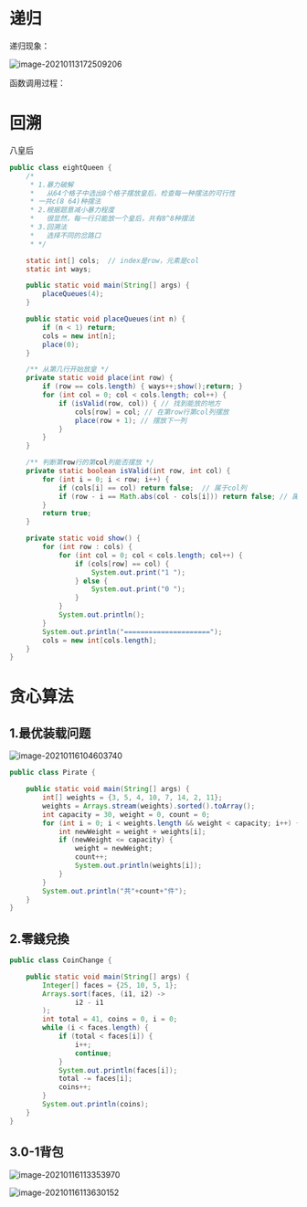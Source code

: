 # 递归

递归现象：

![image-20210113172509206](https://gitee.com/likeloveC/picture_bed/raw/master/img/8.26/20210113172509.png)

函数调用过程：





# 回溯

八皇后

```java
public class eightQueen {
    /*
     * 1.暴力破解
     *   从64个格子中选出8个格子摆放皇后，检查每一种摆法的可行性
     * 一共c(8 64)种摆法
     * 2.根据题意减小暴力程度
     *   很显然，每一行只能放一个皇后，共有8^8种摆法
     * 3.回溯法
     *   选择不同的岔路口
     * */

    static int[] cols;  // index是row，元素是col
    static int ways;

    public static void main(String[] args) {
        placeQueues(4);
    }

    public static void placeQueues(int n) {
        if (n < 1) return;
        cols = new int[n];
        place(0);
    }

    /** 从第几行开始放皇 */
    private static void place(int row) {
        if (row == cols.length) { ways++;show();return; }
        for (int col = 0; col < cols.length; col++) {
            if (isValid(row, col)) { // 找到能放的地方
                cols[row] = col; // 在第row行第col列摆放
                place(row + 1); // 摆放下一列
            }
        }
    }

    /** 判断第row行的第col列能否摆放 */
    private static boolean isValid(int row, int col) {
        for (int i = 0; i < row; i++) {
            if (cols[i] == col) return false;  // 属于col列
            if (row - i == Math.abs(col - cols[i])) return false; // 属于一条斜线
        }
        return true;
    }

    private static void show() {
        for (int row : cols) {
            for (int col = 0; col < cols.length; col++) {
                if (cols[row] == col) {
                    System.out.print("1 ");
                } else {
                    System.out.print("0 ");
                }
            }
            System.out.println();
        }
        System.out.println("=====================");
        cols = new int[cols.length];
    }
}
```





# 贪心算法



## 1.最优装载问题

![image-20210116104603740](https://gitee.com/likeloveC/picture_bed/raw/master/img/8.26/20210116104610.png)

```java
public class Pirate {

    public static void main(String[] args) {
        int[] weights = {3, 5, 4, 10, 7, 14, 2, 11};
        weights = Arrays.stream(weights).sorted().toArray();
        int capacity = 30, weight = 0, count = 0;
        for (int i = 0; i < weights.length && weight < capacity; i++) {
            int newWeight = weight + weights[i];
            if (newWeight <= capacity) {
                weight = newWeight;
                count++;
                System.out.println(weights[i]);
            }
        }
        System.out.println("共"+count+"件");
    }
}
```



## 2.零錢兌換

```java
public class CoinChange {

    public static void main(String[] args) {
        Integer[] faces = {25, 10, 5, 1};
        Arrays.sort(faces, (i1, i2) ->
                i2 - i1
        );
        int total = 41, coins = 0, i = 0;
        while (i < faces.length) {
            if (total < faces[i]) {
                i++;
                continue;
            }
            System.out.println(faces[i]);
            total -= faces[i];
            coins++;
        }
        System.out.println(coins);
    }
}
```



## 3.0-1背包

![image-20210116113353970](https://gitee.com/likeloveC/picture_bed/raw/master/img/8.26/20210116113354.png)

![image-20210116113630152](https://gitee.com/likeloveC/picture_bed/raw/master/img/8.26/20210116113630.png)
